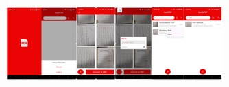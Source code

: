<img src="https://raw.githubusercontent.com/visu512/PDF-Maker-App/b9ef99ff28510899f7c4239f0f16150a88409508/Screenshot%202025-03-03%20131109.png" 
     alt="PDF Maker Screenshot" 
     style="width: 100%; height: 600;" />
